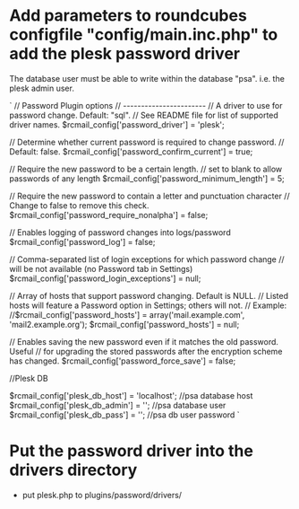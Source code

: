 # Add parameters to roundcubes configfile "config/main.inc.php" to add the plesk password driver

The database user must be able to write within the database "psa". i.e. the plesk admin user.

`
// Password Plugin options
// -----------------------
// A driver to use for password change. Default: "sql".
// See README file for list of supported driver names.
$rcmail_config['password_driver'] = 'plesk';

// Determine whether current password is required to change password.
// Default: false.
$rcmail_config['password_confirm_current'] = true;

// Require the new password to be a certain length.
// set to blank to allow passwords of any length
$rcmail_config['password_minimum_length'] = 5;

// Require the new password to contain a letter and punctuation character
// Change to false to remove this check.
$rcmail_config['password_require_nonalpha'] = false;

// Enables logging of password changes into logs/password
$rcmail_config['password_log'] = false;

// Comma-separated list of login exceptions for which password change
// will be not available (no Password tab in Settings)
$rcmail_config['password_login_exceptions'] = null;

// Array of hosts that support password changing. Default is NULL.
// Listed hosts will feature a Password option in Settings; others will not.
// Example:
//$rcmail_config['password_hosts'] = array('mail.example.com', 'mail2.example.org');
$rcmail_config['password_hosts'] = null;

// Enables saving the new password even if it matches the old password. Useful
// for upgrading the stored passwords after the encryption scheme has changed.
$rcmail_config['password_force_save'] = false;


//Plesk DB

$rcmail_config['plesk_db_host'] = 'localhost'; //psa database host
$rcmail_config['plesk_db_admin'] = ''; //psa database user
$rcmail_config['plesk_db_pass'] = ''; //psa db user password
`

# Put the password driver into the drivers directory
  * put plesk.php to plugins/password/drivers/





